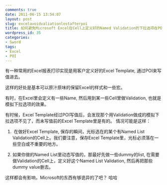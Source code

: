 ```yaml
---
comments: true
date: 2011-06-15 13:54:07
layout: post
slug: excelavoidvaliationlostafterpoi
title: 如何避免Microsoft Excel在Cell上定义好的Named Validation的下拉选项在POI写值后丢失
wordpress_id: 35
categories:
- Sword
tags:
- Excel
- POI
---
```


有一种常用的Excel报表打印实现是用客户定义好的Excel Template, 通过POI来写值进去。

这样的好处是基本可以原汁原味的保留Excel的样式和一些宏。

有时，在Excel里会定义有一些Name, 然后用到某一些Cell里做Validation, 也就是模拟下拉选项的效果。

有时候，Excel Template经过POI写值后，会发现那个用Validation做成的模拟下拉选项不见了，而未写值前的Excel Template里是有的。 情况可能是这样：

1.  在做好Excel Template, 保存的瞬间，光标选在的某个有Named List Validation的Cell上。我们要注意，保存Excel Template里，光标必须落在一些空白或不重要的地方。

2. 如果你做的Named List里动态写值的，那最好先做一些dummy的list, 在需要做Validation的Cell上，定义好这个Named List Validation, 然后再把那些dummy value删去。

这样都会有影响，Microsoft的东西有够诡异的了吧？ 哈哈
